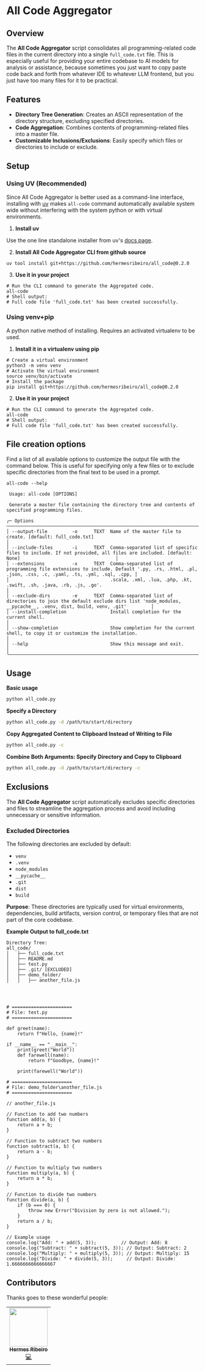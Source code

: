 # All Code Aggregator

## Overview

The **All Code Aggregator** script consolidates all programming-related code files in the current directory into a single `full_code.txt` file. This is especially useful for providing your entire codebase to AI models for analysis or assistance, because sometimes you just want to copy paste code back and forth from whatever IDE to whatever LLM frontend, but you just have too many files for it to be practical.

## Features

- **Directory Tree Generation**: Creates an ASCII representation of the directory structure, excluding specified directories.
- **Code Aggregation**: Combines contents of programming-related files into a master file.
- **Customizable Inclusions/Exclusions**: Easily specify which files or directories to include or exclude.

## Setup

### Using UV (Recommended)

Since All Code Aggregator is better used as a command-line interface, installing with [uv](https://docs.astral.sh/uv/) makes `all-code` command automatically available system wide without interfering with the system python or with virtual environments.

1. **Install uv**

Use the one line standalone installer from uv's [docs page](https://docs.astral.sh/uv/getting-started/installation/#standalone-installer).

2. **Install All Code Aggregator CLI from github source**

```
uv tool install git+https://github.com/hermesribeiro/all_code@0.2.0
```

3. **Use it in your project**

```
# Run the CLI command to generate the Aggregated code.
all-code
# Shell output:
# Full code file 'full_code.txt' has been created successfully.
```


### Using venv+pip

A python native method of installing. Requires an activated virtualenv to be used.

1. **Install it in a virtualenv using pip**

```
# Create a virtual environment
python3 -m venv venv
# Activate the virtual environment
source venv/bin/activate
# Install the package
pip install git+https://github.com/hermesribeiro/all_code@0.2.0
```

2. **Use it in your project**

```
# Run the CLI command to generate the Aggregated code.
all-code
# Shell output:
# Full code file 'full_code.txt' has been created successfully.
```

## File creation options

Find a list of all available options to customize the output file with the command below. This is useful for specifying only a few files  or to exclude specific directories from the final text to be used in a prompt.


```
all-code --help

 Usage: all-code [OPTIONS]

 Generate a master file containing the directory tree and contents of specified programming files.

╭─ Options ─────────────────────────────────────────────────────────────────────────────────────────────────────────────────────────────────────────────────────────────────────────╮
│ --output-file         -o      TEXT  Name of the master file to create. [default: full_code.txt]                                                                                   │
│ --include-files       -i      TEXT  Comma-separated list of specific files to include. If not provided, all files are included. [default: None]                                   │
│ --extensions          -x      TEXT  Comma-separated list of programming file extensions to include. Default '.py, .rs, .html, .pl, .json, .css, .c, .yaml, .ts, .yml, .sql, .cpp, │
│                                     .scala, .xml, .lua, .php, .kt, .swift, .sh, .java, .rb, .js, .go'.                                                                            │
│ --exclude-dirs        -e      TEXT  Comma-separated list of directories to join the default exclude dirs list 'node_modules, __pycache__, .venv, dist, build, venv, .git'         │
│ --install-completion                Install completion for the current shell.                                                                                                     │
│ --show-completion                   Show completion for the current shell, to copy it or customize the installation.                                                              │
│ --help                              Show this message and exit.                                                                                                                   │
╰───────────────────────────────────────────────────────────────────────────────────────────────────────────────────────────────────────────────────────────────────────────────────╯

```

## Usage
**Basic usage**
```bash
python all_code.py
```

**Specify a Directory**
```bash
python all_code.py -d /path/to/start/directory
```

**Copy Aggregated Content to Clipboard Instead of Writing to File**
```bash
python all_code.py -c
```

**Combine Both Arguments: Specify Directory and Copy to Clipboard**
```bash
python all_code.py -d /path/to/start/directory -c
```

## Exclusions

The **All Code Aggregator** script automatically excludes specific directories and files to streamline the aggregation process and avoid including unnecessary or sensitive information.

### Excluded Directories

The following directories are excluded by default:

- `venv`
- `.venv`
- `node_modules`
- `__pycache__`
- `.git`
- `dist`
- `build`

**Purpose**: These directories are typically used for virtual environments, dependencies, build artifacts, version control, or temporary files that are not part of the core codebase.

**Example Output to full_code.txt**
```
Directory Tree:
all_code/
│   ├── full_code.txt
│   ├── README.md
│   ├── test.py
│   ├── .git/ [EXCLUDED]
│   ├── demo_folder/
│   │   ├── another_file.js




# ======================
# File: test.py
# ======================

def greet(name):
    return f"Hello, {name}!"

if __name__ == "__main__":
    print(greet("World"))
    def farewell(name):
        return f"Goodbye, {name}!"

    print(farewell("World"))

# ======================
# File: demo_folder\another_file.js
# ======================

// another_file.js

// Function to add two numbers
function add(a, b) {
    return a + b;
}

// Function to subtract two numbers
function subtract(a, b) {
    return a - b;
}

// Function to multiply two numbers
function multiply(a, b) {
    return a * b;
}

// Function to divide two numbers
function divide(a, b) {
    if (b === 0) {
        throw new Error("Division by zero is not allowed.");
    }
    return a / b;
}

// Example usage
console.log("Add: " + add(5, 3));         // Output: Add: 8
console.log("Subtract: " + subtract(5, 3)); // Output: Subtract: 2
console.log("Multiply: " + multiply(5, 3)); // Output: Multiply: 15
console.log("Divide: " + divide(5, 3));     // Output: Divide: 1.6666666666666667
```
## Contributors

Thanks goes to these wonderful people:

<!-- ALL-CONTRIBUTORS-LIST:START - Do not remove or modify this section -->
<!-- prettier-ignore-start -->
<!-- markdownlint-disable -->
<table>
  <tr>
    <td align="center"><a href="https://github.com/hermesribeiro"><img src="https://avatars.githubusercontent.com/hermesribeiro?v=3?s=100" width="100px;" alt=""/><br /><sub><b>Hermes Ribeiro</b></sub></a><br /><a href="#code-hermesribeiro" title="Code">💻</a></td>
  </tr>
</table>
<!-- markdownlint-enable -->
<!-- prettier-ignore-end -->
<!-- ALL-CONTRIBUTORS-LIST:END -->